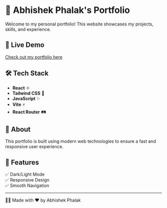 # 🚀 Abhishek Phalak's Portfolio

Welcome to my personal portfolio! This website showcases my projects, skills, and experience.

## 🔗 Live Demo
[Check out my portfolio here](https://portfolio-4od59ja6p-abhishek-phalaks-projects-3aa1ee08.vercel.app/)

## 🛠 Tech Stack
- **React** ⚛️  
- **Tailwind CSS** 🎨  
- **JavaScript** ✨  
- **Vite** ⚡  
- **React Router** 🛤  

## 📜 About  
This portfolio is built using modern web technologies to ensure a fast and responsive user experience.  

## 📌 Features
✅ Dark/Light Mode  
✅ Responsive Design  
✅ Smooth Navigation  

---
👨‍💻 Made with ❤️ by Abhishek Phalak
